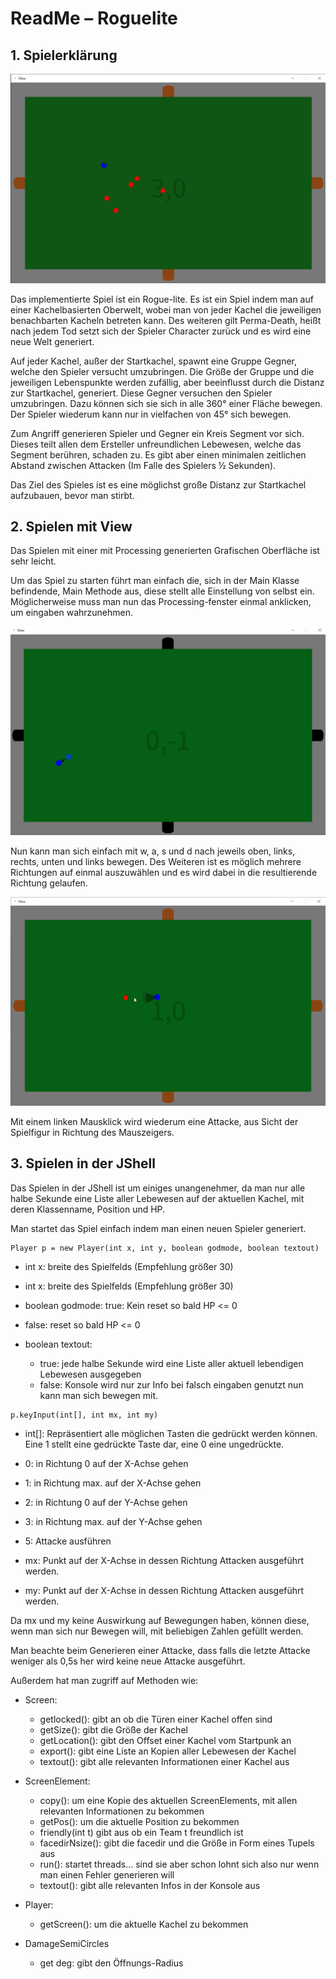 # ReadMe – Roguelite

## 1. Spielerklärung

![Gameplay Pic](Resources/gameplayex.png)

Das implementierte Spiel ist ein Rogue-lite. Es ist ein Spiel indem man auf einer
Kachelbasierten Oberwelt, wobei man von jeder Kachel die jeweiligen benachbarten Kacheln
betreten kann. Des weiteren gilt Perma-Death, heißt nach jedem Tod setzt sich der Spieler
Character zurück und es wird eine neue Welt generiert.

Auf jeder Kachel, außer der Startkachel, spawnt eine Gruppe Gegner, welche den Spieler
versucht umzubringen. Die Größe der Gruppe und die jeweiligen Lebenspunkte werden
zufällig, aber beeinflusst durch die Distanz zur Startkachel, generiert. Diese Gegner
versuchen den Spieler umzubringen. Dazu können sich sie sich in alle 360° einer Fläche
bewegen. Der Spieler wiederum kann nur in vielfachen von 45° sich bewegen.

Zum Angriff generieren Spieler und Gegner ein Kreis Segment vor sich. Dieses teilt allen dem
Ersteller unfreundlichen Lebewesen, welche das Segment berühren, schaden zu. Es gibt aber
einen minimalen zeitlichen Abstand zwischen Attacken (Im Falle des Spielers ½ Sekunden).

Das Ziel des Spieles ist es eine möglichst große Distanz zur Startkachel aufzubauen, bevor
man stirbt.

## 2. Spielen mit View

Das Spielen mit einer mit Processing generierten Grafischen Oberfläche ist sehr leicht.


Um das Spiel zu starten führt man einfach die, sich in der Main Klasse befindende, Main
Methode aus, diese stellt alle Einstellung von selbst ein. Möglicherweise muss man nun das
Processing-fenster einmal anklicken, um eingaben wahrzunehmen.

![Movement Pic](Resources/movex.png)

Nun kann man sich einfach mit w, a, s und d nach jeweils oben, links, rechts, unten und links
bewegen. Des Weiteren ist es möglich mehrere Richtungen auf einmal auszuwählen und es
wird dabei in die resultierende Richtung gelaufen.

![Attack Pic](Resources/atkex.png)

Mit einem linken Mausklick wird wiederum eine Attacke, aus Sicht der Spielfigur in Richtung
des Mauszeigers.


## 3. Spielen in der JShell

Das Spielen in der JShell ist um einiges unangenehmer, da man nur alle halbe Sekunde eine
Liste aller Lebewesen auf der aktuellen Kachel, mit deren Klassenname, Position und HP.

Man startet das Spiel einfach indem man einen neuen Spieler generiert.

```
Player p = new Player(int x, int y, boolean godmode, boolean textout)
```

* int x: breite des Spielfelds (Empfehlung größer 30)

* int x: breite des Spielfelds (Empfehlung größer 30)

* boolean godmode: true: Kein reset so bald HP <= 0

* false: reset so bald HP <= 0

* boolean textout: 
    * true: jede halbe Sekunde wird eine Liste aller aktuell lebendigen Lebewesen ausgegeben
    * false: Konsole wird nur zur Info bei falsch eingaben genutzt nun kann man sich bewegen mit.
```
p.keyInput(int[], int mx, int my)
```

* int[]: Repräsentiert alle möglichen Tasten die gedrückt werden
    können. Eine 1 stellt eine gedrückte Taste dar, eine 0 eine
    ungedrückte.

* 0: in Richtung 0 auf der X-Achse gehen

* 1: in Richtung max. auf der X-Achse gehen

* 2: in Richtung 0 auf der Y-Achse gehen

* 3: in Richtung max. auf der Y-Achse gehen

* 5: Attacke ausführen

* mx: Punkt auf der X-Achse in dessen Richtung Attacken ausgeführt werden.
* my: Punkt auf der X-Achse in dessen Richtung Attacken ausgeführt werden.

Da mx und my keine Auswirkung auf Bewegungen haben, können diese, wenn man sich nur
Bewegen will, mit beliebigen Zahlen gefüllt werden.

Man beachte beim Generieren einer Attacke, dass falls die letzte Attacke weniger als 0,5s
her wird keine neue Attacke ausgeführt.


Außerdem hat man zugriff auf Methoden wie:
* Screen:
    * getlocked(): gibt an ob die Türen einer Kachel offen sind
    - getSize(): gibt die Größe der Kachel
    - getLocation(): gibt den Offset einer Kachel vom Startpunk an
    - export(): gibt eine Liste an Kopien aller Lebewesen der Kachel
    - textout(): gibt alle relevanten Informationen einer Kachel aus

* ScreenElement:
    - copy(): um eine Kopie des aktuellen ScreenElements, mit allen
        relevanten Informationen zu bekommen
    - getPos(): um die aktuelle Position zu bekommen
    - friendly(int t) gibt aus ob ein Team t freundlich ist
    - facedirNsize(): gibt die facedir und die Größe in Form eines Tupels aus
    - run(): startet threads... sind sie aber schon lohnt sich also nur
        wenn man einen Fehler generieren will
    - textout(): gibt alle relevanten Infos in der Konsole aus

* Player:
    - getScreen(): um die aktuelle Kachel zu bekommen

* DamageSemiCircles
    - get deg: gibt den Öffnungs-Radius
